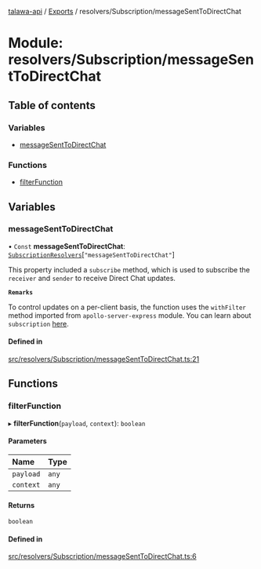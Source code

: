 [talawa-api](../README.md) / [Exports](../modules.md) / resolvers/Subscription/messageSentToDirectChat

# Module: resolvers/Subscription/messageSentToDirectChat

## Table of contents

### Variables

- [messageSentToDirectChat](resolvers_Subscription_messageSentToDirectChat.md#messagesenttodirectchat)

### Functions

- [filterFunction](resolvers_Subscription_messageSentToDirectChat.md#filterfunction)

## Variables

### messageSentToDirectChat

• `Const` **messageSentToDirectChat**: [`SubscriptionResolvers`](types_generatedGraphQLTypes.md#subscriptionresolvers)[``"messageSentToDirectChat"``]

This property included a `subscribe` method, which is used to
subscribe the `receiver` and `sender` to receive Direct Chat updates.

**`Remarks`**

To control updates on a per-client basis, the function uses the `withFilter`
method imported from `apollo-server-express` module.
You can learn about `subscription` [here](https://www.apollographql.com/docs/apollo-server/data/subscriptions/).

#### Defined in

[src/resolvers/Subscription/messageSentToDirectChat.ts:21](https://github.com/PalisadoesFoundation/talawa-api/blob/0075fca/src/resolvers/Subscription/messageSentToDirectChat.ts#L21)

## Functions

### filterFunction

▸ **filterFunction**(`payload`, `context`): `boolean`

#### Parameters

| Name | Type |
| :------ | :------ |
| `payload` | `any` |
| `context` | `any` |

#### Returns

`boolean`

#### Defined in

[src/resolvers/Subscription/messageSentToDirectChat.ts:6](https://github.com/PalisadoesFoundation/talawa-api/blob/0075fca/src/resolvers/Subscription/messageSentToDirectChat.ts#L6)
